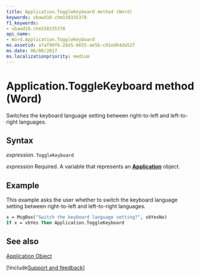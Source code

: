 ```yaml
---
title: Application.ToggleKeyboard method (Word)
keywords: vbawd10.chm158335378
f1_keywords:
- vbawd10.chm158335378
api_name:
- Word.Application.ToggleKeyboard
ms.assetid: a7af90f6-28e5-6655-ae5b-c01ed64da52f
ms.date: 06/08/2017
ms.localizationpriority: medium
---
```



# Application.ToggleKeyboard method (Word)

Switches the keyboard language setting between right-to-left and left-to-right languages.


## Syntax

_expression_. `ToggleKeyboard`

_expression_ Required. A variable that represents an **[Application](Word.Application.md)** object. 


## Example

This example asks the user whether to switch the keyboard language setting between right-to-left and left-to-right languages.


```vb
x = MsgBox("Switch the keyboard language setting?", vbYesNo) 
If x = vbYes Then Application.ToggleKeyboard
```


## See also


[Application Object](Word.Application.md)

[!include[Support and feedback](~/includes/feedback-boilerplate.md)]